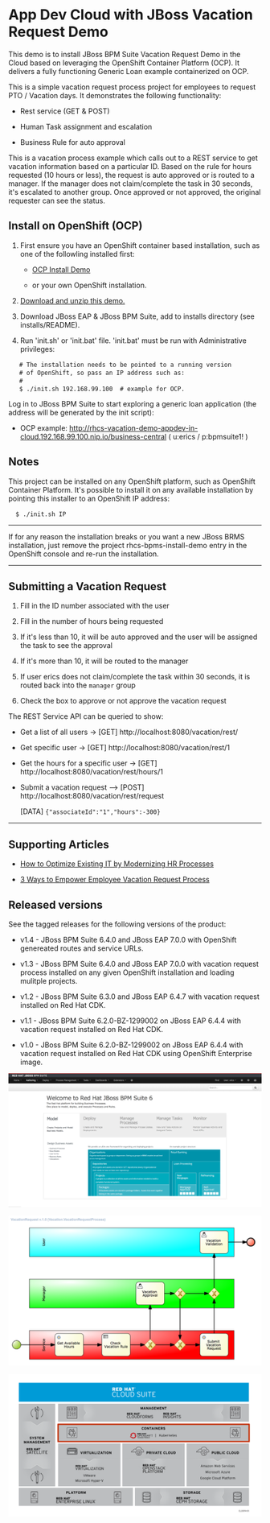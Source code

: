 App Dev Cloud with JBoss Vacation Request Demo
==============================================
This demo is to install JBoss BPM Suite Vacation Request Demo in the Cloud based on leveraging the OpenShift Container Platform
(OCP). It delivers a fully functioning Generic Loan example containerized on OCP.

This is a simple vacation request process project for employees to request PTO / Vacation days. It demonstrates the following
functionality:

- Rest service (GET & POST)

- Human Task assignment and escalation

- Business Rule for auto approval

This is a vacation process example which calls out to a REST service to get vacation information based on a particular ID.  Based on the rule for hours requested (10 hours or less), the request is auto approved or is routed to a manager.  If the manager does not claim/complete the task in 30 seconds, it's escalated to another group.  Once approved or not approved, the original requester can see the status.


Install on OpenShift (OCP)
--------------------------
1. First ensure you have an OpenShift container based installation, such as one of the followling installed first:

    - [OCP Install Demo](https://github.com/redhatdemocentral/ocp-install-demo)

    - or your own OpenShift installation.

2. [Download and unzip this demo.](https://github.com/redhatdemocentral/rhcs-vacation-request-demo/archive/master.zip)

3. Download JBoss EAP & JBoss BPM Suite, add to installs directory (see installs/README).

4. Run 'init.sh' or 'init.bat' file. 'init.bat' must be run with Administrative privileges:

```
   # The installation needs to be pointed to a running version
   # of OpenShift, so pass an IP address such as:
   #
   $ ./init.sh 192.168.99.100  # example for OCP.
```

Log in to JBoss BPM Suite to start exploring a generic loan application (the address will be generated by the init
script):

  - OCP example: http://rhcs-vacation-demo-appdev-in-cloud.192.168.99.100.nip.io/business-central ( u:erics / p:bpmsuite1! )


Notes
-----
This project can be installed on any OpenShift platform, such as OpenShift Container Platform.
It's possible to install it on any available installation by pointing this installer to an OpenShift IP address:

```
  $ ./init.sh IP
```

-----

If for any reason the installation breaks or you want a new JBoss BRMS installation, just remove the project rhcs-bpms-install-demo
entry in the OpenShift console and re-run the installation.

-----


Submitting a Vacation Request
-----------------------------
1. Fill in the ID number associated with the user

2. Fill in the number of hours being requested

3. If it's less than 10, it will be auto approved and the user will be assigned the task to see the approval

4. If it's more than 10, it will be routed to the manager

5. If user erics does not claim/complete the task within 30 seconds, it is routed back into the `manager` group

6. Check the box to approve or not approve the vacation request

The REST Service API can be queried to show:

- Get a list of all users -> [GET] http://localhost:8080/vacation/rest/

- Get specific user -> [GET] http://localhost:8080/vacation/rest/1

- Get the hours for a specific user -> [GET] http://localhost:8080/vacation/rest/hours/1

- Submit a vacation request --> [POST] http://localhost:8080/vacation/rest/request   

  [DATA] `{"associateId":"1","hours":-300}`

-----


Supporting Articles
-------------------
- [How to Optimize Existing IT by Modernizing HR Processes](http://www.schabell.org/2017/07/how-to-optimize-existing-it-modernizing-hr-processes.html)

- [3 Ways to Empower Employee Vacation Request Process](http://www.schabell.org/2016/05/3-ways-empower-employee-vacation-request-process.html)


Released versions
-----------------
See the tagged releases for the following versions of the product:

- v1.4 - JBoss BPM Suite 6.4.0 and JBoss EAP 7.0.0 with OpenShift genereated routes and service URLs.

- v1.3 - JBoss BPM Suite 6.4.0 and JBoss EAP 7.0.0 with vacation request process installed on any given OpenShift installation and loading mulitple projects.

- v1.2 - JBoss BPM Suite 6.3.0 and JBoss EAP 6.4.7 with vacation request installed on Red Hat CDK.

- v1.1 - JBoss BPM Suite 6.2.0-BZ-1299002 on JBoss EAP 6.4.4 with vacation request installed on Red Hat CDK.

- v1.0 - JBoss BPM Suite 6.2.0-BZ-1299002 on JBoss EAP 6.4.4 with vacation request installed on Red Hat CDK using OpenShift Enterprise image.

![BPM Suite](https://github.com/redhatdemocentral/rhcs-vacation-request-demo/blob/master/docs/demo-images/bpmsuite.png?raw=true)

![Vacation Process](https://github.com/redhatdemocentral/rhcs-vacation-request-demo/blob/master/docs/demo-images/process.png?raw=true)

![Cloud Suite](https://github.com/redhatdemocentral/rhcs-vacation-request-demo/blob/master/docs/demo-images/rhcs-arch.png?raw=true)

